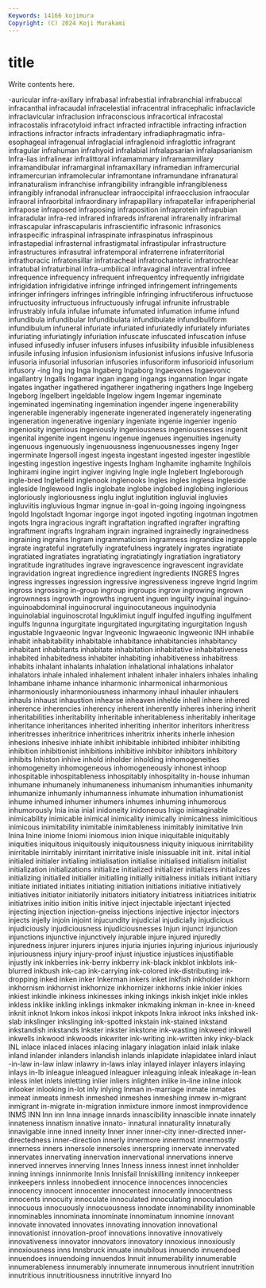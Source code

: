 ```yaml
---
Keywords: 14166 kojimura
Copyright: (C) 2024 Koji Murakami
---
```


# title

Write contents here.



-auricular infra-axillary infrabasal infrabestial
infrabranchial infrabuccal infracanthal infracaudal infracelestial infracentral infracephalic infraclavicle infraclavicular infraclusion
infraconscious infracortical infracostal infracostalis infracotyloid infract infracted infractible infracting infraction
infractions infractor infracts infradentary infradiaphragmatic infra-esophageal infragenual infraglacial infraglenoid infraglottic
infragrant infragular infrahuman infrahyoid infralabial infralapsarian infralapsarianism Infra-lias infralinear infralittoral
inframammary inframammillary inframandibular inframarginal inframaxillary inframedian inframercurial inframercurian inframolecular inframontane
inframundane infranatural infranaturalism infranchise infrangibility infrangible infrangibleness infrangibly infranodal infranuclear
infraoccipital infraocclusion infraocular infraoral infraorbital infraordinary infrapapillary infrapatellar infraperipherial infrapose
infraposed infraposing infraposition infraprotein infrapubian infraradular infra-red infrared infrareds infrarenal
infrarenally infrarimal infrascapular infrascapularis infrascientific infrasonic infrasonics infraspecific infraspinal infraspinate
infraspinatus infraspinous infrastapedial infrasternal infrastigmatal infrastipular infrastructure infrastructures infrasutral infratemporal
infraterrene infraterritorial infrathoracic infratonsillar infratracheal infratrochanteric infratrochlear infratubal infraturbinal infra-umbilical
infravaginal infraventral infree infrequence infrequency infrequent infrequentcy infrequently infrigidate infrigidation
infrigidative infringe infringed infringement infringements infringer infringers infringes infringible infringing
infructiferous infructuose infructuosity infructuous infructuously infrugal infrunite infrustrable infrustrably infula
infulae infumate infumated infumation infume infund infundibula infundibular Infundibulata infundibulate
infundibuliform infundibulum infuneral infuriate infuriated infuriatedly infuriately infuriates infuriating infuriatingly
infuriation infuscate infuscated infuscation infuse infused infusedly infuser infusers infuses
infusibility infusible infusibleness infusile infusing infusion infusionism infusionist infusions infusive
Infusoria infusoria infusorial infusorian infusories infusoriform infusorioid infusorium infusory -ing
Ing ing Inga Ingaberg Ingaborg Ingaevones Ingaevonic ingallantry Ingalls Ingamar
ingan ingang ingangs ingannation Ingar ingate ingates ingather ingathered ingatherer
ingathering ingathers Inge Ingeberg Ingeborg Ingelbert ingeldable Ingelow ingem Ingemar
ingeminate ingeminated ingeminating ingemination ingender ingene ingenerability ingenerable ingenerably ingenerate
ingenerated ingenerately ingenerating ingeneration ingenerative ingeniary ingeniate ingenie ingenier ingenio
ingeniosity ingenious ingeniously ingeniousness ingeniousnesses ingenit ingenital ingenite ingent ingenu
ingenue ingenues ingenuities ingenuity ingenuous ingenuously ingenuousness ingenuousnesses ingeny Inger
ingerminate Ingersoll ingest ingesta ingestant ingested ingester ingestible ingesting ingestion
ingestive ingests Ingham Inghamite inghamite Inghilois Inghirami ingine ingirt ingiver
ingiving Ingle ingle Inglebert Ingleborough ingle-bred Inglefield inglenook inglenooks Ingles
ingles inglesa Ingleside ingleside Inglewood Inglis inglobate inglobe inglobed inglobing
inglorious ingloriously ingloriousness inglu inglut inglutition ingluvial ingluvies ingluviitis ingluvious
Ingmar ingnue in-goal in-going ingoing ingoingness Ingold Ingolstadt Ingomar ingorge
ingot ingoted ingoting ingotman ingotmen ingots Ingra ingracious ingraft ingraftation
ingrafted ingrafter ingrafting ingraftment ingrafts Ingraham ingrain ingrained ingrainedly ingrainedness
ingraining ingrains Ingram ingrammaticism ingramness ingrandize ingrapple ingrate ingrateful ingratefully
ingratefulness ingrately ingrates ingratiate ingratiated ingratiates ingratiating ingratiatingly ingratiation ingratiatory
ingratitude ingratitudes ingrave ingravescence ingravescent ingravidate ingravidation ingreat ingredience ingredient
ingredients INGRES Ingres ingress ingresses ingression ingressive ingressiveness ingreve Ingrid
Ingrim ingross ingrossing in-group ingroup ingroups ingrow ingrowing ingrown ingrownness
ingrowth ingrowths ingruent inguen inguilty inguinal inguino- inguinoabdominal inguinocrural inguinocutaneous
inguinodynia inguinolabial inguinoscrotal Inguklimiut ingulf ingulfed ingulfing ingulfment ingulfs Ingunna
ingurgitate ingurgitated ingurgitating ingurgitation Ingush ingustable Ingvaeonic Ingvar Ingveonic Ingwaeonic
Ingweonic INH inhabile inhabit inhabitability inhabitable inhabitance inhabitancies inhabitancy inhabitant
inhabitants inhabitate inhabitation inhabitative inhabitativeness inhabited inhabitedness inhabiter inhabiting inhabitiveness
inhabitress inhabits inhalant inhalants inhalation inhalational inhalations inhalator inhalators inhale
inhaled inhalement inhalent inhaler inhalers inhales inhaling Inhambane inhame inhance
inharmonic inharmonical inharmonious inharmoniously inharmoniousness inharmony inhaul inhauler inhaulers inhauls
inhaust inhaustion inhearse inheaven inhelde inhell inhere inhered inherence inherencies
inherency inherent inherently inheres inhering inherit inheritabilities inheritability inheritable inheritableness
inheritably inheritage inheritance inheritances inherited inheriting inheritor inheritors inheritress inheritresses
inheritrice inheritrices inheritrix inherits inherle inhesion inhesions inhesive inhiate inhibit
inhibitable inhibited inhibiter inhibiting inhibition inhibitionist inhibitions inhibitive inhibitor inhibitors
inhibitory inhibits Inhiston inhive inhold inholder inholding inhomogeneities inhomogeneity inhomogeneous
inhomogeneously inhonest inhoop inhospitable inhospitableness inhospitably inhospitality in-house inhuman inhumane
inhumanely inhumaneness inhumanism inhumanities inhumanity inhumanize inhumanly inhumanness inhumate inhumation
inhumationist inhume inhumed inhumer inhumers inhumes inhuming inhumorous inhumorously Inia
inia inial inidoneity inidoneous Inigo inimaginable inimicability inimicable inimical inimicality
inimically inimicalness inimicitious inimicous inimitability inimitable inimitableness inimitably inimitative Inin
Inina Inine iniome Iniomi iniomous inion inique iniquitable iniquitably iniquities
iniquitous iniquitously iniquitousness iniquity iniquous inirritability inirritable inirritably inirritant inirritative
inisle inissuable init init. inital initial initialed initialer initialing initialisation
initialise initialised initialism initialist initialization initializations initialize initialized initializer initializers
initializes initializing initialled initialler initialling initially initialness initials initiant initiary
initiate initiated initiates initiating initiation initiations initiative initiatively initiatives initiator
initiatorily initiators initiatory initiatress initiatrices initiatrix initiatrixes initio inition initis
initive inject injectable injectant injected injecting injection injection-gneiss injections injective
injector injectors injects injelly injoin injoint injucundity injudicial injudicially injudicious
injudiciously injudiciousness injudiciousnesses Injun injunct injunction injunctions injunctive injunctively injurable
injure injured injuredly injuredness injurer injurers injures injuria injuries injuring
injurious injuriously injuriousness injury injury-proof injust injustice injustices injustifiable injustly
ink inkberries ink-berry inkberry ink-black inkblot inkblots ink-blurred inkbush ink-cap
ink-carrying ink-colored ink-distributing ink-dropping inked inken inker Inkerman inkers inket
inkfish inkholder inkhorn inkhornism inkhornist inkhornize inkhornizer inkhorns inkie inkier
inkies inkiest inkindle inkiness inkinesses inking inkings inkish inkjet inkle
inkles inkless inklike inkling inklings inkmaker inkmaking inkman in-knee in-kneed
inknit inknot Inkom inkos inkosi inkpot inkpots Inkra inkroot inks
inkshed ink-slab inkslinger inkslinging ink-spotted inkstain ink-stained inkstand inkstandish inkstands
Inkster inkster inkstone ink-wasting inkweed inkwell inkwells inkwood inkwoods inkwriter
ink-writing ink-written inky inky-black INL inlace inlaced inlaces inlacing inlagary
inlagation inlaid inlaik inlake inland inlander inlanders inlandish inlands inlapidate
inlapidatee inlard inlaut -in-law in-law inlaw inlawry in-laws inlay inlayed
inlayer inlayers inlaying inlays in-lb inleague inleagued inleaguer inleaguing inleak
inleakage in-lean inless inlet inlets inletting inlier inliers inlighten inlike
in-line inline inlook inlooker inlooking in-lot inly inlying Inman in-marriage
inmate inmates inmeat inmeats inmesh inmeshed inmeshes inmeshing inmew in-migrant
inmigrant in-migrate in-migration inmixture inmore inmost inmprovidence INMS INN Inn
inn Inna innage innards innascibility innascible innate innately innateness innatism
innative innato- innatural innaturality innaturally innavigable inne inned inneity Inner
inner inner-city inner-directed inner-directedness inner-direction innerly innermore innermost innermostly innerness
inners innersole innersoles innerspring innervate innervated innervates innervating innervation innervational
innervations innerve innerved innerves innerving Innes Inness inness innest innet
innholder inning innings inninmorite Innis Innisfail Inniskilling innitency innkeeper innkeepers
innless innobedient innocence innocences innocencies innocency innocent innocenter innocentest innocently
innocentness innocents innocuity innoculate innoculated innoculating innoculation innocuous innocuously innocuousness
innodate innominability innominable innominables innominata innominate innominatum innomine innovant innovate
innovated innovates innovating innovation innovational innovationist innovation-proof innovations innovative innovatively
innovativeness innovator innovators innovatory innoxious innoxiously innoxiousness inns Innsbruck innuate
innubilous innuendo innuendoed innuendoes innuendoing innuendos Innuit innumerability innumerable innumerableness
innumerably innumerate innumerous innutrient innutrition innutritious innutritiousness innutritive innyard Ino
